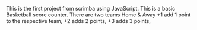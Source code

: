 This is the first project from scrimba using JavaScript. This is a basic Basketball score counter.
There are two teams Home & Away
+1 add 1 point to the respective team,
+2 adds 2 points,
+3 adds 3 points,

